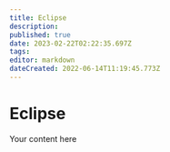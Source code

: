 ```yaml
---
title: Eclipse
description: 
published: true
date: 2023-02-22T02:22:35.697Z
tags: 
editor: markdown
dateCreated: 2022-06-14T11:19:45.773Z
---
```


# Eclipse
Your content here